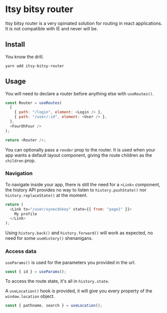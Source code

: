 # Itsy bitsy router

Itsy bitsy router is a very opiniated solution for routing in react
applications. It is not compatible with IE and never will be.

## Install

You know the drill.

```shell
yarn add itsy-bitsy-router
```

## Usage

You will need to declare a router before anything else with `useRoutes()`.

```js
const Router = useRoutes(
  [
    { path: "/login", element: <Login /> },
    { path: "/user/:id", element: <User /> },
  ],
  <FourOhFour />
);

return <Router />;
```

You can optionally pass a `render` prop to the router. It is used when your app
wants a default layout component, giving the route children as the `children`
prop.

### Navigation

To navigate inside your app, there is still the need for a `<Link>` component,
the history API provides no way to listen to `history.pushState()` nor
`history.replaceState()` at the moment.

```js
return (
  <Link to="/user/synecdokey" state={{ from: "page1" }}>
    My profile
  </Link>
);
```

Using `history.back()` and `history.forward()` will work as expected, no need
for some `useHistory()` shenanigans.

### Access data

`useParams()` is used for the parameters you provided in the url.

```js
const { id } = useParams();
```

To access the route state, it's all in `history.state`.

A `useLocation()` hook is provided, it will give you every property of the
`window.location` object.

```js
const { pathname, search } = useLocation();
```
